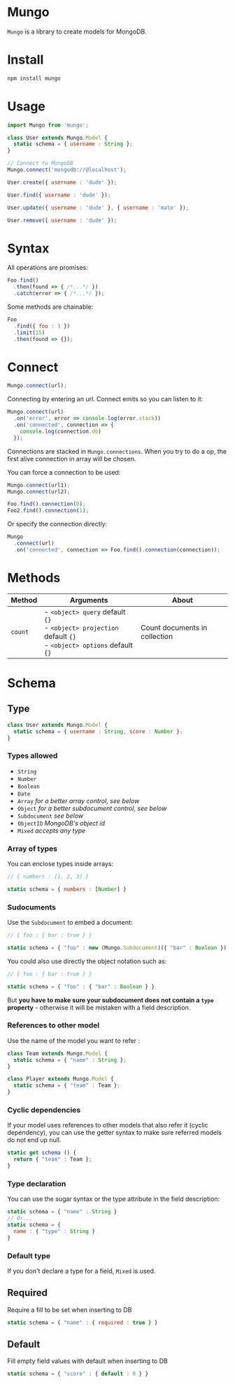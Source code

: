 Mungo
===

`Mungo` is a library to create models for MongoDB.

# Install

```bash
npm install mungo
```

# Usage

```js
import Mungo from 'mungo';

class User extends Mungo.Model {
  static schema = { username : String };
}

// Connect to MongoDB
Mungo.connect('mongodb://@localhost');

User.create({ username : 'dude' });

User.find({ username : 'dude' });

User.update({ username : 'dude' }, { username : 'mate' });

User.remove({ username : 'dude' });
```

# Syntax

All operations are promises:

```js
Foo.find()
  .then(found => { /*...*/ })
  .catch(error => { /*...*/ });
```

Some methods are chainable:

```js
Foo
  .find({ foo : 1 })
  .limit(25)
  .then(found => {});
```

# Connect

```js
Mungo.connect(url);
```

Connecting by entering an url. Connect emits so you can listen to it:

```js
Mungo.connect(url)
  .on('error', error => console.log(error.stack))
  .on('connected', connection => {
    console.log(connection.db)
  });
```

Connections are stacked in `Mungo.connections`. When you try to do a op, the first alive connection in array will be chosen.

You can force a connection to be used:

```js
Mungo.connect(url1);
Mungo.connect(url2);

Foo.find().connection(0);
Foo2.find().connection(1);
```

Or specify the connection directly:

```js
Mungo
  .connect(url)
  .on('connected', connection => Foo.find().connection(connection));
```

# Methods

| Method | Arguments | About |
|--------|-----------|-------|
| `count`| - `<object> query` default `{}`<br/>- `<object> projection` default `{}` <br/>- `<object> options` default `{}`| Count documents in collection


# Schema

## Type

```js
class User extends Mungo.Model {
  static schema = { username : String, score : Number };
}
```

### Types allowed

- `String`
- `Number`
- `Boolean`
- `Date`
- `Array` *for a better array control, see below*
- `Object` *for a better subdocument control, see below*
- `Subdocument` *see below*
- `ObjectID` *MongoDB's object id*
- `Mixed` *accepts any type*

### Array of types

You can enclose types inside arrays:

```js
// { numbers : [1, 2, 3] }

static schema = { numbers : [Number] }
```

### Sudocuments

Use the `Subdocument` to embed a document:

```js
// { foo : { bar : true } }

static schema = { "foo" : new (Mungo.Subdocument)({ "bar" : Boolean }) }
```

You could also use directly the object notation such as:

```js
// { foo : { bar : true } }

static schema = { "foo" : { "bar" : Boolean } }
```

But **you have to make sure your subdocument does not contain a `type` property** - otherwise it will be mistaken with a field description.

### References to other model

Use the name of the model you want to refer :

```js
class Team extends Mungo.Model {
  static schema = { "name" : String };
}

class Player extends Mungo.Model {
  static schema = { "team" : Team };
}
```

### Cyclic dependencies

If your model uses references to other models that also refer it (cyclic dependency), you can use the getter syntax to make sure referred models do not end up null.

```js
static get schema () {
  return { "team" : Team };
}
```

### Type declaration

You can use the sugar syntax or the type attribute in the field description:

```js
static schema = { "name" : String }
// Or...
static schema = {
  name : { "type" : String }
}
```

### Default type

If you don't declare a type for a field, `Mixed` is used.

## Required

Require a fill to be set when inserting to DB

```js
static schema = { "name" : { required : true } }
```

## Default

Fill empty field values with default when inserting to DB

```js
static schema = { "score" : { default : 0 } }
```
